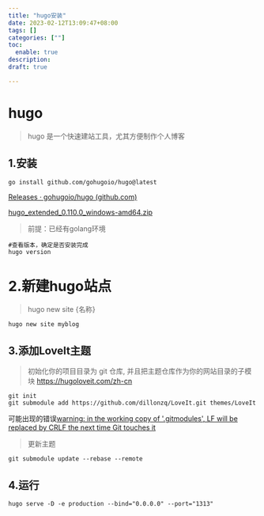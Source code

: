 ```yaml
---
title: "hugo安装"
date: 2023-02-12T13:09:47+08:00
tags: []
categories: [""]
toc:
  enable: true
description: 
draft: true

---
```


<!--more-->

# hugo

> hugo 是一个快速建站工具，尤其方便制作个人博客

## 1.安装

```bash
go install github.com/gohugoio/hugo@latest
```

[Releases · gohugoio/hugo (github.com)](https://github.com/gohugoio/hugo/releases)

[hugo_extended_0.110.0_windows-amd64.zip](https://github.com/gohugoio/hugo/releases/download/v0.110.0/hugo_extended_0.110.0_windows-amd64.zip)

> 前提：已经有golang环境

```
#查看版本，确定是否安装完成
hugo version
```

# 2.新建hugo站点

> hugo new site {名称}

```
hugo new site myblog
```

## 3.添加LoveIt主题

> 初始化你的项目目录为 git 仓库, 并且把主题仓库作为你的网站目录的子模块
> https://hugoloveit.com/zh-cn

```
git init
git submodule add https://github.com/dillonzq/LoveIt.git themes/LoveIt
```

可能出现的错误[warning: in the working copy of '.gitmodules', LF will be replaced by CRLF the next time Git touches it](https://blog.csdn.net/Babylonxun/article/details/126598477)

> 更新主题

```
git submodule update --rebase --remote
```

## 4.运行

```
hugo serve -D -e production --bind="0.0.0.0" --port="1313"
```

